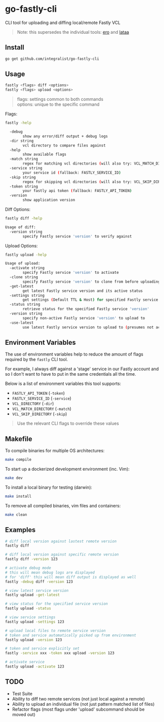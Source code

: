 # go-fastly-cli

CLI tool for uploading and diffing local/remote Fastly VCL

> Note: this supersedes the individual tools: [ero](https://github.com/Integralist/ero) and [lataa](https://github.com/Integralist/lataa)

## Install

```bash
go get github.com/integralist/go-fastly-cli
```

## Usage

```bash
fastly <flags> diff <options>
fastly <flags> upload <options>
```

> flags: settings common to both commands  
> options: unique to the specific command

Flags:

```bash
fastly -help

  -debug
        show any error/diff output + debug logs
  -dir string
        vcl directory to compare files against 
  -help
        show available flags
  -match string
        regex for matching vcl directories (will also try: VCL_MATCH_DIRECTORY)
  -service string
        your service id (fallback: FASTLY_SERVICE_ID) 
  -skip string
        regex for skipping vcl directories (will also try: VCL_SKIP_DIRECTORY) 
  -token string
        your fastly api token (fallback: FASTLY_API_TOKEN) 
  -version
        show application version
```

Diff Options:

```bash
fastly diff -help

Usage of diff:
  -version string
        specify Fastly service 'version' to verify against
```

Upload Options:

```bash
fastly upload -help

Usage of upload:
  -activate string
        specify Fastly service 'version' to activate
  -clone string
        specify Fastly service 'version' to clone from before uploading to
  -get-latest
        get latest Fastly service version and its active status
  -settings string
        get settings (Default TTL & Host) for specified Fastly service version (version number or latest)
  -status string
        retrieve status for the specified Fastly service 'version'
  -version string
        specify non-active Fastly service 'version' to upload to
  -use-latest
        use latest Fastly service version to upload to (presumes not activated)
```

## Environment Variables

The use of environment variables help to reduce the amount of flags required by the `fastly` CLI tool.

For example, I always diff against a 'stage' service in our Fastly account and so I don't want to have to put in the same credentials all the time.

Below is a list of environment variables this tool supports:

* `FASTLY_API_TOKEN` (`-token`)
* `FASTLY_SERVICE_ID` (`-service`)
* `VCL_DIRECTORY` (`-dir`)
* `VCL_MATCH_DIRECTORY` (`-match`)
* `VCL_SKIP_DIRECTORY` (`-skip`)

> Use the relevant CLI flags to override these values

## Makefile

To compile binaries for multiple OS architectures:

```bash
make compile
```

To start up a dockerized development environment (inc. Vim):

```bash
make dev
```

To install a local binary for testing (darwin):

```bash
make install
```

To remove all compiled binaries, vim files and containers:

```bash
make clean
```

## Examples

```bash
# diff local version against lastest remote version
fastly diff

# diff local version against specific remote version
fastly diff -version 123

# activate debug mode
# this will mean debug logs are displayed
# for 'diff' this will mean diff output is displayed as well
fastly -debug diff -version 123

# view latest service version
fastly upload -get-latest

# view status for the specified service version
fastly upload -status

# view service settings
fastly upload -settings 123

# upload local files to remote service version
# token and service automatically picked up from environment
fastly upload -version 123

# token and service explicitly set
fastly -service xxx -token xxx upload -version 123

# activate service
fastly upload -activate 123
```

## TODO

* Test Suite
* Ability to diff two remote services (not just local against a remote)
* Ability to upload an individual file (not just pattern matched list of files)
* Refactor flags (most flags under 'upload' subcommand should be moved out)
